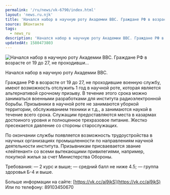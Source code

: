 ```yaml
---
permalink: '/ru/news/vk-6790/index.html'
layout: 'news.ru.njk'
title: 'Начался набор в научную роту Академии ВВС. Граждане РФ в возрасте от 19 до 27, не проходивши'
source: ВКонтакте
tags:
  - news_ru
description: 'Начался набор в научную роту Академии ВВС. Граждане РФ в возрасте от 19 до 27, не проходивши…'
updatedAt: 1580473803
---
```

![Начался набор в научную роту Академии ВВС. Граждане РФ в возрасте от 19 до 27, не проходивши…](https://sun9-20.userapi.com/impg/c858320/v858320479/16f17a/24U4lNkKJlM.jpg?size=604x403&quality=96&proxy=1&sign=e46725a20d2057952c390c1c224d9e19&c_uniq_tag=k3vFJA4G4UaoN-TzwQ--2xUVDCuXweySt6ZG1dIlfNQ&type=album)

Начался набор в научную роту Академии ВВС.

Граждане РФ в возрасте от 19 до 27, не проходившие военную службу, имеют возможность отслужить 1 год в научной роте, которая является
альтернативой срочному призыву. В течение этого срока можно заниматься военными разработками для института радиоэлектронной борьбы. Призывники в научной роте не занимаются уборкой территории, обслуживанием техники и т.д., а занимаются наукой в течение всего срока. Служащим предоставляются места в казармах достоиного уровня и полноценное трехразовое питание. Жестко пресекается давление со стороны старослужащих.

По окончании службы появляется возможность трудоустройства в научных организациях промышленности по направлениям научной деятельности института. Призывникам присваевается звание «лейтенант» со всеми вытекающими привилегиями, например, покупкой жилья за счет Министерства Обороны.

Требования:
— 2 курс и выше;
— средний балл не ниже 4.5;
— группа здоровья Б-4 и выше.

Больше информации на сайте: [https://vk.cc/aj9jkS](https://vk.cc/aj9jkS)
Или по телефону: 89103450670
